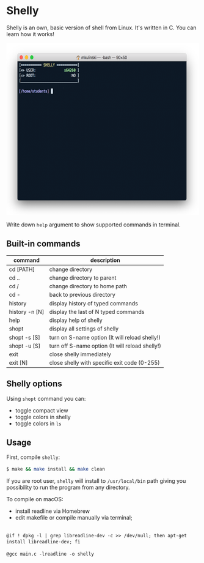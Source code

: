 
# Shelly

Shelly is an own, basic version of shell from Linux.
It's written in C. You can learn how it works!

<p align="center">
  <img src="https://raw.githubusercontent.com/kulek1/readmeimages/master/shelly.png" alt="Shelly example"
       width="654" height="450">
</p>

Write down `help` argument to show supported commands in terminal.


## Built-in commands


|command| description |
|--|--|
| cd [PATH] | change directory |
| cd .. | change directory to parent |
| cd / | change directory to home path |
| cd - | back to previous directory |
| history | display history of typed commands|
| history -n [N] | display the last of N typed commands |
| help | display help of shelly |
| shopt | display all settings of shelly |
| shopt -s [S] | turn on S-name option (It will reload shelly!) |
| shopt -u [S] | turn off S-name option (It will reload shelly!) |
| exit | close shelly immediately |
| exit [N] | close shelly with specific exit code (0-255) |


## Shelly options

Using  `shopt` command you can:

 - toggle compact view
 - toggle colors in shelly
 - toggle colors in `ls`

## Usage

First, compile `shelly`:

```sh
$ make && make install && make clean
```

If you are root user, `shelly` will install to `/usr/local/bin` path giving you possibility to run the program from any directory.

To compile on macOS:

* install readline via Homebrew
* edit makefile or compile manually via terminal;

```@if (! ls /root); then echo "[!] You're not a root user. Use sudo command"; echo ""; exit 1; fi

@if ! dpkg -l | grep libreadline-dev -c >> /dev/null; then apt-get install libreadline-dev; fi

@gcc main.c -lreadline -o shelly
```
